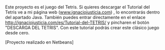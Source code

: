Este proyecto es el juego del Tetris. Si quieres descargar el Tutorial del Tetris ve a mi página web (www.ignaciojusticia.com) , lo encontrarás dentro del apartado Java. También puedes entrar directamente en el enlace http://ignaciojusticia.com/es/Tutorial-del-TETRIS/ y pincharen el botón "DESCARGA DEL TETRIS". Con este tutorial podrás crear este clásico juego desde cero. 

[Proyecto realizado en Netbeans]
